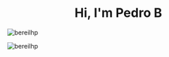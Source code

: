 <h1 align="center">Hi, I'm Pedro B</h1>

<p>&nbsp;<img align="left" src="https://github-readme-stats.vercel.app/api?username=bereilhp&show_icons=true&locale=en" alt="bereilhp" /></p>

<!--<p><img src="https://github-readme-streak-stats.herokuapp.com/?user=bereilhp&" alt="bereilhp" /></p>-->

<p><img align="top" src="https://github-readme-stats.vercel.app/api/top-langs?username=bereilhp&show_icons=true&locale=en&layout=compact" alt="bereilhp" /></p>

